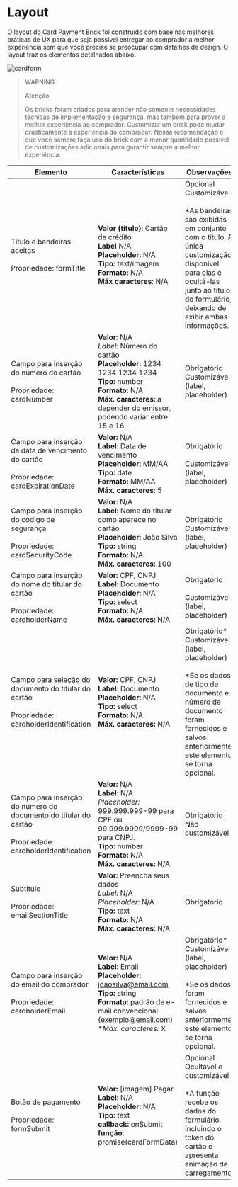 # Layout 

O layout do Card Payment Brick foi construído com base nas melhores práticas de UX para que seja possível entregar ao comprador a melhor experiência sem que você precise se preocupar com detalhes de design. O layout traz os elementos detalhados abaixo.

![cardform](checkout-bricks/card-form__pt.png)

> WARNING
>
> Atenção
>
> Os bricks foram criados para atender não somente necessidades técnicas de implementação e segurança, mas também para prover a melhor experiência ao comprador. Customizar um brick pode mudar drasticamente a experiência do comprador. Nossa recomendação é que você sempre faça uso do brick com a menor quantidade possível de customizações adicionais para garantir sempre a melhor experiência.

| Elemento | Características | Observações |
|---|---|---|
|Título e bandeiras aceitas <br><br> Propriedade: formTitle | **Valor (título):** Cartão de crédito <br> **Label** N/A <br> **Placeholder:** N/A <br> **Tipo:** text/imagem <br> **Formato:** N/A <br> **Máx caracteres**: N/A | Opcional <br> Customizável  </br> <br> *As bandeiras são exibidas em conjunto com o título. A única customização disponível para elas é ocultá-las junto ao título do formulário, deixando de exibir ambas informações. |
| Campo para inserção do número do cartão <br><br> Propriedade: cardNumber | **Valor:** N/A <br> *Label*: Número do cartão <br> **Placeholder:** 1234 1234 1234 1234 <br> **Tipo:** number <br> **Formato:** N/A <br> **Máx. caracteres:** a depender do emissor, podendo variar entre 15 e 16.| Obrigatório <br> Customizável (label, placeholder) |
| Campo para inserção da data de vencimento do cartão <br><br> Propriedade: cardExpirationDate | **Valor:** N/A <br> **Label:** Data de vencimento <br> **Placeholder:** MM/AA <br> **Tipo:** date <br> **Formato:** MM/AA <br> **Máx. caracteres:** 5 | Obrigatório <br> <br> Customizável (label, placeholder) |
| Campo para inserção do código de segurança <br><br> Propriedade: cardSecurityCode | **Valor:** N/A <br> **Label:** Nome do titular como aparece no cartão <br> **Placeholder:** João Silva <br> **Tipo:** string <br> **Formato:** N/A <br> **Máx. caracteres:** 100 | Obrigatório <br> Customizável (label, placeholder) | 
| Campo para inserção do nome do titular do cartão <br><br> Propriedade: cardholderName | **Valor:** CPF, CNPJ <br> **Label:** Documento <br> **Placeholder:** N/A <br> **Tipo:** select <br> **Formato:** N/A <br> **Máx. caracteres:** N/A | Obrigatório <br><br> Customizável (label, placeholder) |
| Campo para seleção do documento do titular do cartão <br><br> Propriedade: cardholderIdentification | **Valor:** CPF, CNPJ <br> **Label:** Documento <br> **Placeholder:** N/A <br> **Tipo:** select <br> **Formato:** N/A <br> **Máx. caracteres:** N/A | Obrigatório* <br> Customizável (label, placeholder)<br><br> *Se os dados de tipo de documento e número de documento foram fornecidos e salvos anteriormente, este elemento se torna opcional. |
| Campo para inserção do número do documento do titular do cartão <br><br> Propriedade: cardholderIdentification | **Valor:** N/A <br> **Label:**  N/A <br> *Placeholder:* 999.999.999-99 para CPF ou 99.999.9999/9999-99 para CNPJ. <br> **Tipo:** number <br> **Formato:** N/A <br> **Máx. caracteres:** N/A | Obrigatório <br> Não customizável |
| Subtítulo <br><br> Propriedade: emailSectionTitle | **Valor:** Preencha seus dados <br> *Label:* N/A <br> *Placeholder:* N/A <br> **Tipo:** text <br> **Formato:** N/A <br> **Máx. caracteres:** N/A | Obrigatório |
| Campo para inserção do email do comprador <br><br> Propriedade: cardholderEmail | **Valor:** N/A <br> **Label:** Email <br> **Placeholder:** joaosilva@email.com <br> **Tipo:** string <br> **Formato:** padrão de e-mail convencional (exemplo@email.com) <br> **Máx. caracteres:* X | Obrigatório* <br> Customizável  (label, placeholder) <br><br> *Se os dados foram fornecidos e salvos anteriormente, este elemento se torna opcional. |
| Botão de pagamento <br><br> Propriedade: formSubmit | **Valor:** [imagem] Pagar <br> **Label:** N/A <br> **Placeholder:** N/A <br> **Tipo:** text <br> **callback:** onSubmit <br> **função**: promise(cardFormData) | Opcional <br> Ocultável e customizável  <br><br> *A função recebe os dados do formulário, incluindo o token do cartão e apresenta animação de carregamento. |
